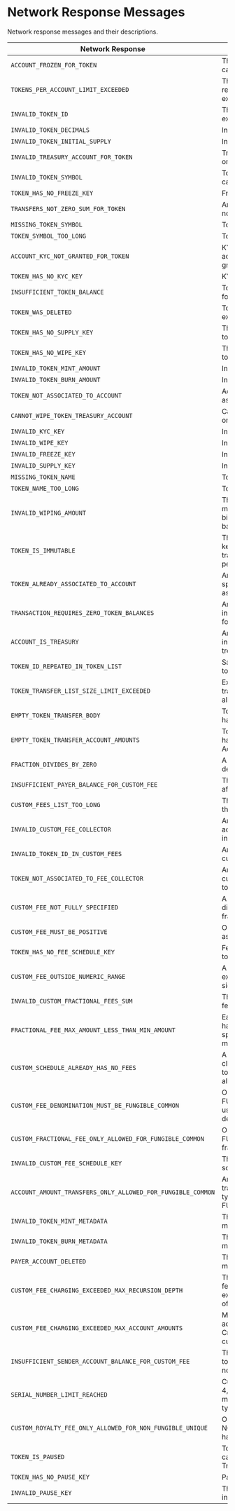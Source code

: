# Network Response Messages

Network response messages and their descriptions.

| Network Response                                            | Description                                                                                            |
| ----------------------------------------------------------- | ------------------------------------------------------------------------------------------------------ |
| `ACCOUNT_FROZEN_FOR_TOKEN`                                  | The account is frozen and cannot transact with the token                                               |
| `TOKENS_PER_ACCOUNT_LIMIT_EXCEEDED`                         | The maximum number of token relations for a given account is exceeded                                  |
| `INVALID_TOKEN_ID`                                          | The token is invalid or does not exist                                                                 |
| `INVALID_TOKEN_DECIMALS`                                    | Invalid token decimals                                                                                 |
| `INVALID_TOKEN_INITIAL_SUPPLY`                              | Invalid token initial supply                                                                           |
| `INVALID_TREASURY_ACCOUNT_FOR_TOKEN`                        | Treasury account does not exist or is deleted                                                          |
| `INVALID_TOKEN_SYMBOL`                                      | Token Symbol is not UTF-8 capitalized alphabetical string                                              |
| `TOKEN_HAS_NO_FREEZE_KEY`                                   | Freeze key is not set on a token                                                                       |
| `TRANSFERS_NOT_ZERO_SUM_FOR_TOKEN`                          | Amounts in the transfer list are not net-zero                                                          |
| `MISSING_TOKEN_SYMBOL`                                      | Token Symbol is not provided                                                                           |
| `TOKEN_SYMBOL_TOO_LONG`                                     | Token Symbol is too long                                                                               |
| `ACCOUNT_KYC_NOT_GRANTED_FOR_TOKEN`                         | KYC must be granted and the account does not have KYC granted                                          |
| `TOKEN_HAS_NO_KYC_KEY`                                      | KYC key is not set on a token                                                                          |
| `INSUFFICIENT_TOKEN_BALANCE`                                | Token balance is not sufficient for the transaction                                                    |
| `TOKEN_WAS_DELETED`                                         | Token transactions cannot be executed on deleted token                                                 |
| `TOKEN_HAS_NO_SUPPLY_KEY`                                   | The supply key is not set on a token                                                                   |
| `TOKEN_HAS_NO_WIPE_KEY`                                     | The wipe key is not set on a token                                                                     |
| `INVALID_TOKEN_MINT_AMOUNT`                                 | Invalid mint amount                                                                                    |
| `INVALID_TOKEN_BURN_AMOUNT`                                 | Invalid burn amount                                                                                    |
| `TOKEN_NOT_ASSOCIATED_TO_ACCOUNT`                           | Account has not been associated with an account                                                        |
| `CANNOT_WIPE_TOKEN_TREASURY_ACCOUNT`                        | Cannot execute wipe operation on treasury account                                                      |
| `INVALID_KYC_KEY`                                           | Invalid kyc key                                                                                        |
| `INVALID_WIPE_KEY`                                          | Invalid wipe key                                                                                       |
| `INVALID_FREEZE_KEY`                                        | Invalid freeze key                                                                                     |
| `INVALID_SUPPLY_KEY`                                        | Invalid supply key                                                                                     |
| `MISSING_TOKEN_NAME`                                        | Token Name is not provided                                                                             |
| `TOKEN_NAME_TOO_LONG`                                       | Token Name is too long                                                                                 |
| `INVALID_WIPING_AMOUNT`                                     | The provided wipe amount must not be negative, zero or bigger than the token holder balance            |
| `TOKEN_IS_IMMUTABLE`                                        | The token does not have Admin key set, thus update/delete transactions cannot be performed             |
| `TOKEN_ALREADY_ASSOCIATED_TO_ACCOUNT`                       | An associateToken operation specified a token already associated with the account                      |
| `TRANSACTION_REQUIRES_ZERO_TOKEN_BALANCES`                  | An attempted operation is invalid until all token balances for the target account are zero             |
| `ACCOUNT_IS_TREASURY`                                       | An attempted operation is invalid because the account is a treasury                                    |
| `TOKEN_ID_REPEATED_IN_TOKEN_LIST`                           | Same TokenIDs present in the token list                                                                |
| `TOKEN_TRANSFER_LIST_SIZE_LIMIT_EXCEEDED`                   | Exceeded the number of token transfers (both from and to) allowed for token transfer list              |
| `EMPTY_TOKEN_TRANSFER_BODY`                                 | TokenTransfersTransactionBody has no TokenTransferList                                                 |
| `EMPTY_TOKEN_TRANSFER_ACCOUNT_AMOUNTS`                      | TokenTransfersTransactionBody has a TokenTransferList with no AccountAmounts                           |
| `FRACTION_DIVIDES_BY_ZERO`                                  | A custom fractional fee set a denominator of zero                                                      |
| `INSUFFICIENT_PAYER_BALANCE_FOR_CUSTOM_FEE`                 | The transaction payer could not afford a custom fee                                                    |
| `CUSTOM_FEES_LIST_TOO_LONG`                                 | The customFees list is longer than allowed limit 10                                                    |
| `INVALID_CUSTOM_FEE_COLLECTOR`                              | Any of the feeCollector accounts for customFees is invalid                                             |
| `INVALID_TOKEN_ID_IN_CUSTOM_FEES`                           | Any of the token Ids in customFees is invalid                                                          |
| `TOKEN_NOT_ASSOCIATED_TO_FEE_COLLECTOR`                     | Any of the token Ids in customFees are not associated to feeCollector                                  |
| `CUSTOM_FEE_NOT_FULLY_SPECIFIED`                            | A custom fee schedule entry did not specify either a fixed or fractional fee                           |
| `CUSTOM_FEE_MUST_BE_POSITIVE`                               | Only positive fees may be assessed at this time                                                        |
| `TOKEN_HAS_NO_FEE_SCHEDULE_KEY`                             | Fee schedule key is not set on token                                                                   |
| `CUSTOM_FEE_OUTSIDE_NUMERIC_RANGE`                          | A fractional custom fee exceeded the range of a 64-bit signed integer                                  |
| `INVALID_CUSTOM_FRACTIONAL_FEES_SUM`                        | The sum of all custom fractional fees must be strictly less than 1                                     |
| `FRACTIONAL_FEE_MAX_AMOUNT_LESS_THAN_MIN_AMOUNT`            | Each fractional custom fee must have its maximum\_amount, if specified, at least its minimum\_amount   |
| `CUSTOM_SCHEDULE_ALREADY_HAS_NO_FEES`                       | A fee schedule update tried to clear the custom fees from a token whose fee schedule was already empty |
| `CUSTOM_FEE_DENOMINATION_MUST_BE_FUNGIBLE_COMMON`           | Only tokens of type FUNGIBLE\_COMMON can be used as fee schedule denominations                         |
| `CUSTOM_FRACTIONAL_FEE_ONLY_ALLOWED_FOR_FUNGIBLE_COMMON`    | Only tokens of type FUNGIBLE\_COMMON can have fractional fees                                          |
| `INVALID_CUSTOM_FEE_SCHEDULE_KEY`                           | The provided custom fee schedule key was invalid                                                       |
| `ACCOUNT_AMOUNT_TRANSFERS_ONLY_ALLOWED_FOR_FUNGIBLE_COMMON` | An AccountAmount token transfers list referenced a token type other than FUNGIBLE\_COMMON              |
| `INVALID_TOKEN_MINT_METADATA`                               | The requested token mint metadata was invalid                                                          |
| `INVALID_TOKEN_BURN_METADATA`                               | The requested token burn metadata was invalid                                                          |
| `PAYER_ACCOUNT_DELETED`                                     | The payer account has been marked as deleted                                                           |
| `CUSTOM_FEE_CHARGING_EXCEEDED_MAX_RECURSION_DEPTH`          | The reference chain of custom fees for a transferred token exceeded the maximum length of 2            |
| `CUSTOM_FEE_CHARGING_EXCEEDED_MAX_ACCOUNT_AMOUNTS`          | More than 20 balance adjustments were to satisfy a CryptoTransfer and its implied custom fee payments  |
| `INSUFFICIENT_SENDER_ACCOUNT_BALANCE_FOR_CUSTOM_FEE`        | The sender account in the token transfer transaction could not afford a custom fee                     |
| `SERIAL_NUMBER_LIMIT_REACHED`                               | Currently no more than 4,294,967,295 NFTs may be minted for a given unique token type                  |
| `CUSTOM_ROYALTY_FEE_ONLY_ALLOWED_FOR_NON_FUNGIBLE_UNIQUE`   | Only tokens of type NON\_FUNGIBLE\_UNIQUE can have royalty fees                                        |
| `TOKEN_IS_PAUSED`                                           | Token is paused. This Token cannot be a part of any kind of Transaction until unpaused.                |
| `TOKEN_HAS_NO_PAUSE_KEY`                                    | Pause key is not set on token                                                                          |
| `INVALID_PAUSE_KEY`                                         | The provided pause key was invalid                                                                     |
